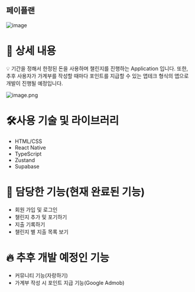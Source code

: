 ## 페이플랜
![image](https://github.com/user-attachments/assets/751aba1b-a535-4d37-a674-daeb71736f72)


# 📖 상세 내용

<aside>
💡 기간을 정해서 한정된 돈을 사용하며 챌린지를 진행하는 Application 입니다. 
또한, 추후 사용자가 가계부를 작성할 때마다 포인트를 지급할 수 있는 앱테크 형식의 앱으로 개발이 진행될 예정입니다.

</aside>

![image.png](https://prod-files-secure.s3.us-west-2.amazonaws.com/c82ba3c7-8cae-4fda-9d08-f09124fb046b/4d12a499-78c6-4af8-90c1-b7631b108e51/image.png)

# 🛠️사용 기술 및 라이브러리

- HTML/CSS
- React Native
- TypeScript
- Zustand
- Supabase

# 🐣 담당한 기능(현재 완료된 기능)

- 회원 가입 및 로그인
- 챌린지 추가 및 포기하기
- 지출 기록하기
- 챌린지 별 지출 목록 보기

# 🔥 추후 개발 예정인 기능

- 커뮤니티 기능(자랑하기)
- 가계부 작성 시 포인트 지급 기능(Google Admob)
